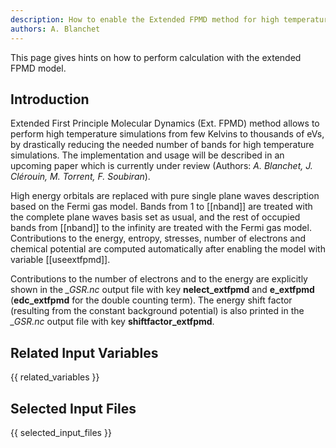 ```yaml
---
description: How to enable the Extended FPMD method for high temperature simulations
authors: A. Blanchet
---
```

<!--- This is the source file for this topics. Can be edited. -->
This page gives hints on how to perform calculation with the extended FPMD model.

## Introduction

Extended First Principle Molecular Dynamics (Ext. FPMD) method allows to perform high temperature simulations from few Kelvins to thousands of eVs, by drastically reducing the needed number of bands for high temperature simulations. The implementation and usage will be described in an upcoming paper which is currently under review (Authors: *A. Blanchet, J. Clérouin, M. Torrent, F. Soubiran*).

High energy orbitals are replaced with pure single plane waves description based on the Fermi gas model. Bands from 1 to [[nband]] are treated with the complete plane waves basis set as usual, and the rest of occupied bands from [[nband]] to the infinity are treated with the Fermi gas model. Contributions to the energy, entropy, stresses, number of electrons and chemical potential are computed automatically after enabling the model with variable [[useextfpmd]].

Contributions to the number of electrons and to the energy are explicitly shown in the *_GSR.nc* output file with key **nelect_extfpmd** and **e_extfpmd** (**edc_extfpmd** for the double counting term). The energy shift factor (resulting from the constant background potential) is also printed in the *_GSR.nc* output file with key **shiftfactor_extfpmd**.

## Related Input Variables

{{ related_variables }}

## Selected Input Files

{{ selected_input_files }}

